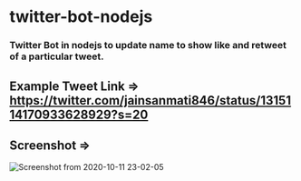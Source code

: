 # twitter-bot-nodejs

### Twitter Bot in nodejs to update name to show like and retweet of a particular tweet.

## Example Tweet Link => https://twitter.com/jainsanmati846/status/1315114170933628929?s=20

## Screenshot => 

![Screenshot from 2020-10-11 23-02-05](https://user-images.githubusercontent.com/45676934/95685571-3f8dbf00-0c16-11eb-9bbe-fd6861160f6a.png)
